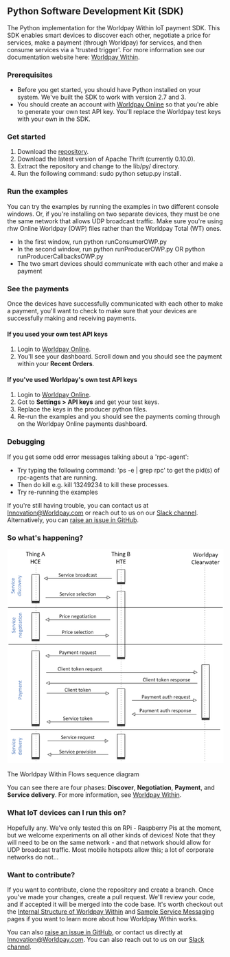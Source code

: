 ## Python Software Development Kit (SDK)

The Python implementation for the Worldpay Within IoT payment SDK. This SDK enables smart devices to discover each other, negotiate a price for services, make a payment (through Worldpay) for services, and then consume services via a 'trusted trigger'. For more information see our documentation website here: [Worldpay Within](http://www.worldpaywithin.com).

### Prerequisites

*   Before you get started, you should have Python installed on your system. We've built the SDK to work with version 2.7 and 3.
*   You should create an account with [Worldpay Online](https://online.worldpay.com) so that you're able to generate your own test API key. You'll replace the Worldpay test keys with your own in the SDK.

### Get started

1.  Download the [repository](https://github.com/WPTechInnovation/wpw-sdk-python).
2.  Download the latest version of Apache Thrift (currently 0.10.0).
3.  Extract the repository and change to the lib/py/ directory.
4.  Run the following command: sudo python setup.py install.

### Run the examples

You can try the examples by running the examples in two different console windows. Or, if you're installing on two separate devices, they must be one the same network that allows UDP broadcast traffic. Make sure you're using rhw Online Worldpay (OWP) files rather than the Worldpay Total (WT) ones.

*   In the first window, run python runConsumerOWP.py
*   In the second window, run python runProducerOWP.py OR python runProducerCallbacksOWP.py
*   The two smart devices should communicate with each other and make a payment

### See the payments

Once the devices have successfully communicated with each other to make a payment, you'll want to check to make sure that your devices are successfully making and receiving payments.

#### If you used your own test API keys

1.  Login to [Worldpay Online](https://online.worldpay.com).
2.  You'll see your dashboard. Scroll down and you should see the payment within your **Recent Orders**.

#### If you've used Worldpay's own test API keys

1.  Login to [Worldpay Online](http://online.worldpay.com).
2.  Got to **Settings > API keys** and get your test keys.
3.  Replace the keys in the producer python files.
4.  Re-run the examples and you should see the payments coming through on the Worldpay Online payments dashboard.

### Debugging

If you get some odd error messages talking about a 'rpc-agent':

*   Try typing the following command: 'ps -e | grep rpc' to get the pid(s) of rpc-agents that are running.
*   Then do kill <pid> e.g. kill 13249234 to kill these processes.
*   Try re-running the examples

If you're still having trouble, you can contact us at [Innovation@Worldpay.com](mailto:innovation@worldpay.com) or reach out to us on our [Slack channel](iotpay.slack.com). Alternatively, you can [raise an issue in GitHub](https://github.com/WPTechInnovation/worldpay-within-sdk/issues).

### So what's happening?

![The Worldpay Within puzzle piece](images/architecture/serviceOverview.png)
<figcaption>The Worldpay Within Flows sequence diagram</figcaption>

You can see there are four phases: **Discover**, **Negotiation**, **Payment**, and **Service delivery**. For more information, see [Worldpay Within](http://www.worldpaywithin.com).

### What IoT devices can I run this on?

Hopefully any. We've only tested this on RPi - Raspberry Pis at the moment, but we welcome experiments on all other kinds of devices! Note that they will need to be on the same network - and that network should allow for UDP broadcast traffic. Most mobile hotspots allow this; a lot of corporate networks do not...

### Want to contribute?

If you want to contribute, clone the repository and create a branch. Once you've made your changes, create a pull request. We'll review your code, and if accepted it will be merged into the code base. It's worth checkout out the [Internal Structure of Worldpay Within](internal-structure.html) and [Sample Service Messaging](sample-service-messaging.html) pages if you want to learn more about how Worldpay Within works.

You can also [raise an issue in GitHub](https://github.com/WPTechInnovation/worldpay-within-sdk/issues), or contact us directly at [Innovation@Worldpay.com](mailto:innovation@worldpay.com). You can also reach out to us on our [Slack channel](iotpay.slack.com).